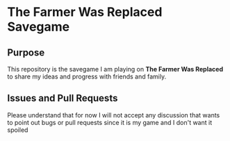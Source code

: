 # The Farmer Was Replaced Savegame

## Purpose

This repository is the savegame I am playing on **The Farmer Was Replaced** to share my ideas and progress with friends and family.  

## Issues and Pull Requests

Please understand that for now I will not accept any discussion that wants to point out bugs or pull requests since it is my game and I don't want it spoiled
